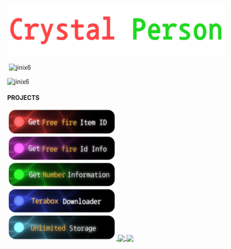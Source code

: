 <p align="center">
  <img src="New Project 9 [E9A91A8].png" alt="Logo">
</p>


<p>&nbsp;<img align="center" src="https://github-readme-stats.vercel.app/api?username=jinix6&show_icons=true&locale=en" alt="jinix6" /></p>

<p><img align="center" src="https://github-readme-streak-stats.herokuapp.com/?user=jinix6&" alt="jinix6" /></p>

#### PROJECTS



<a href="https://jinix6.github.io/Icon/" target="_blank">
  <img width="50%" src="New Project 9 [60A2C85].png">
</a>

<a href="https://ff-id-info.vercel.app" target="_blank">
  <img width="50%" src="New Project 9 [8F8CF30].png">
</a>

<a href="https://truecaller-six.vercel.app" target="_blank">
  <img width="50%" src="New Project 9 [6FCEF8F].png">
</a>



<a href="https://terabox-six.vercel.app/" target="_blank">
  <img width="50%" src="New Project 9 [F6E11E4].png">
</a>

<a href="https://dataloom.vercel.app/" target="_blank">
  <img width="50%" src="New Project 9 [46D220E].png">
</a>






<a href="https://github.com/jinix6/gpt">
  <img align="center" src="https://github-readme-stats.vercel.app/api/pin/?username=jinix6&repo=gpt" />
</a>



<a href="https://github.com/jinix6/ff-profile-webp">
  <img align="center" src="https://github-readme-stats.vercel.app/api/pin/?username=jinix6&repo=ff-profile-webp" />
</a>



